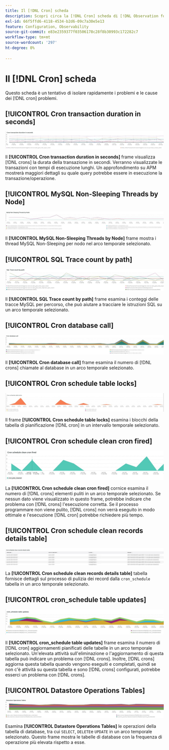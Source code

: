 ```yaml
---
title: Il [!DNL Cron] scheda
description: Scopri circa la [!DNL Cron] scheda di [!DNL Observation for Adobe Commerce].
exl-id: 66f5ffd6-4118-4534-b2d6-09c7a30e5e13
feature: Configuration, Observability
source-git-commit: e83e2359377f03506178c28f8b30993c172282c7
workflow-type: tm+mt
source-wordcount: '297'
ht-degree: 0%

---
```


# Il [!DNL Cron] scheda

Questo scheda è un tentativo di isolare rapidamente i problemi e le cause dei [!DNL cron] problemi.

## [!UICONTROL Cron transaction duration in seconds]

![Durata della transazione in secondi](../../assets/tools/observation-for-adobe-commerce/cron-tab-1.jpg)

Il **[!UICONTROL Cron transaction duration in seconds]** frame visualizza [!DNL crons] la durata della transazione in secondi. Verranno visualizzate le transazioni con tempi di esecuzione lunghi. Un approfondimento su APM mostrerà maggiori dettagli su quale query potrebbe essere in esecuzione la transazione/operazione.

## [!UICONTROL MySQL Non-Sleeping Threads by Node]

![Thread MySQL non dormienti per nodo](../../assets/tools/observation-for-adobe-commerce/cron-tab-2.jpg)

Il **[!UICONTROL MySQL Non-Sleeping Threads by Node]** frame mostra i thread MySQL Non-Sleeping per nodo nel arco temporale selezionato.

## [!UICONTROL SQL Trace count by path]

![Conteggio delle tracce SQL per percorso](../../assets/tools/observation-for-adobe-commerce/cron-tab-3.jpg)

Il **[!UICONTROL SQL Trace count by path]** frame esamina i conteggi delle tracce MySQL per percorso, che può aiutare a tracciare le istruzioni SQL su un arco temporale selezionato.

## [!UICONTROL Cron database call]

![Chiamata al database cron](../../assets/tools/observation-for-adobe-commerce/cron-tab-4.jpg)

Il **[!UICONTROL Cron database call]** frame esamina il numero di [!DNL crons] chiamate al database in un arco temporale selezionato.

## [!UICONTROL Cron schedule table locks]

![Blocchi da tavolo Cron programmare](../../assets/tools/observation-for-adobe-commerce/cron-tab-5.jpg)

Il frame **[!UICONTROL Cron schedule table locks]** esamina i blocchi della tabella di pianificazione [!DNL cron] in un intervallo temporale selezionato.

## [!UICONTROL Cron schedule clean cron fired]

![Blocchi della tabella di pianificazione Cron](../../assets/tools/observation-for-adobe-commerce/cron-tab-6.jpg)

La **[!UICONTROL Cron schedule clean cron fired]** cornice esamina il numero di [!DNL crons] elementi puliti in un arco temporale selezionato. Se nessun dato viene visualizzato in questo frame, potrebbe indicare che problema con [!DNL crons] l&#39;esecuzione corretta. Se il processo programmare non viene pulito, [!DNL crons] non verrà eseguito in modo ottimale e l&#39;esecuzione [!DNL cron] potrebbe richiedere più tempo.

## [!UICONTROL Cron schedule clean records details table]

![Tabella dettagli cron programmare clean records](../../assets/tools/observation-for-adobe-commerce/cron-tab-7.jpg)

La **[!UICONTROL Cron schedule clean records details table]** tabella fornisce dettagli sul processo di pulizia dei record dalla `cron_schedule` tabella in un arco temporale selezionato.

## [!UICONTROL cron_schedule table updates]

![Aggiornamenti tabella cron_programmare](../../assets/tools/observation-for-adobe-commerce/cron-tab-8.jpg)

Il **[!UICONTROL cron_schedule table updates]** frame esamina il numero di [!DNL cron] aggiornamenti pianificati delle tabelle in un arco temporale selezionato. Un&#39;elevata attività sull&#39;eliminazione o l&#39;aggiornamento di questa tabella può indicare un problema con [!DNL crons]. Inoltre, [!DNL crons] aggiorna questa tabella quando vengono eseguiti e completati, quindi se non c&#39;è attività su questa tabella e sono [!DNL crons] configurati, potrebbe esserci un problema con [!DNL crons].

## [!UICONTROL Datastore Operations Tables]

![Tables sulle operazioni dell&#39;archivio dati](../../assets/tools/observation-for-adobe-commerce/cron-tab-9.jpg)

Esamina **[!UICONTROL Datastore Operations Tables]** le operazioni della tabella di database, tra cui `SELECT`, `DELETE`e `UPDATE` in un arco temporale selezionato. Questo frame mostra le tabelle di database con la frequenza di operazione più elevata rispetto a esse.
